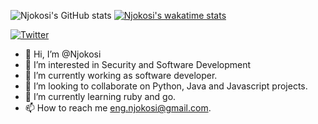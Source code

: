 ![Njokosi's GitHub stats](https://github-readme-stats.vercel.app/api?username=njokosi&show_icons=true&theme=algolia&count_private=true)
[![Njokosi's wakatime stats](https://github-readme-stats.vercel.app/api/wakatime?username=njokosi)](https://github.com/njokosi/github-readme-stats)

[![Twitter](https://img.shields.io/twitter/url/https/twitter.com/cloudposse.svg?style=social&label=Follow%20%40cloudposse)](https://twitter.com/cloudposse)

- 👋 Hi, I’m @Njokosi
- 👀 I’m interested in Security and Software Development
- 🌱 I’m currently working as software developer.
- 💞️ I’m looking to collaborate on Python, Java and Javascript projects.
- 🌱 I’m currently learning ruby and go.
- 📫 How to reach me eng.njokosi@gmail.com.
<!---
Njokosi/Njokosi is a ✨ special ✨ repository because its `README.md` (this file) appears on your GitHub profile.
You can click the Preview link to take a look at your changes.
--->
